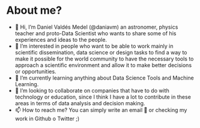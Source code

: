 # About me?
- 👋 Hi, I’m Daniel Valdés Medel (@daniavm) an astronomer, physics teacher and proto-Data Scientist who wants to share some of his experiences and ideas to the people.
- 👀 I’m interested in people who want to be able to work mainly in scientific dissemination, data science or design tasks to find a way to make it possible for the world community to have the necessary tools to approach a scientific environment and allow it to make better decisions or opportunities.
- 🌱 I’m currently learning anything about Data Science Tools and Machine Learning.
- 💞️ I’m looking to collaborate on companies that have to do with technology or education, since I think I have a lot to contribute in these areas in terms of data analysis and decision making.
- 📫 How to reach me? You can simply write an email 📩 or checking my work in Github o Twitter  ;) 

<!---
daniavm/daniavm is a ✨ special ✨ repository because its `README.md` (this file) appears on your GitHub profile.
You can click the Preview link to take a look at your changes.
--->
